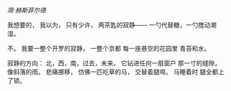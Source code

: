 *简·赫斯菲尔德* 

我想要的，
我以为，
只有少许，
两茶匙的寂静——
一勺代替糖，一勺搅动潮湿。

不。
我要一整个开罗的寂静， 
一整个京都 
每一座悬空的花园里 
青苔和水。

寂静的方向：
北，西，南，过去，未来。
它钻进任何一扇窗户 
那一寸的缝隙， 
像斜落的雨。 
悲痛挪移， 
仿佛一匹吃草的马， 
交替着腿啼。 
马睡着时 
腿全都上了锁。